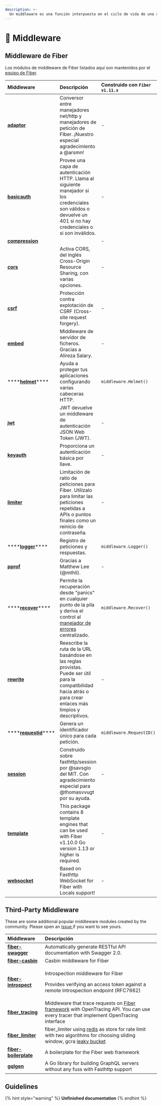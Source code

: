 ```yaml
---
description: >-
  Un middleware es una función interpuesta en el ciclo de vida de una solicitud HTTP con acceso al contexto o "Context" que se utiliza para realizar una acción específica, por ejemplo registrar cada solicitud o habilitar CORS.
---
```


# 🧬 Middleware

## Middleware de Fiber

 Los módulos de middleware de Fiber listados aquí son mantenidos por el [equipo de Fiber](https://github.com/orgs/gofiber/people).

| Middleware                                                                                                           | Descripción                                                                                                                                                       | Construido con `Fiber v1.11.x` |
|:-------------------------------------------------------------------------------------------------------------------- |:----------------------------------------------------------------------------------------------------------------------------------------------------------------- |:------------------------------ |
| [**adaptor**](https://github.com/gofiber/adaptor)                                                                    | Conversor entre manejadores net/http y manejadores de petición de FIber. ¡Nuestro especial agradecimiento a @arsmn!                                               | -                              |
| [**basicauth**](https://github.com/gofiber/basicauth)                                                                | Provee una capa de autenticación HTTP. Llama al siguiente manejador si los credenciales son válidos o devuelve un 401 si no hay credenciales o si son inválidos.  | -                              |
| [**compression**](https://github.com/gofiber/compression)                                                            |                                                                                                                                                                   | -                              |
| [**cors**](https://github.com/gofiber/cors)                                                                          | Activa CORS, del inglés Cross-Origin Resource Sharing, con varias opciones.                                                                                       | -                              |
| [**csrf**](https://github.com/gofiber/csrf)                                                                          | Protección contra explotación de CSRF (Cross-site request forgery).                                                                                               | -                              |
| [**embed**](https://github.com/gofiber/embed)                                                                        | Middleware de servidor de ficheros. Gracias a Alireza Salary.                                                                                                     | -                              |
| \*\*\*\*[**helmet**](https://github.com/gofiber/fiber/blob/master/middleware/helmet.md)\*\*\*\*      | Ayuda a proteger tus aplicaciones configurando varias cabeceras HTTP.                                                                                             | `middleware.Helmet()`          |
| [**jwt**](https://github.com/gofiber/jwt)                                                                            | JWT devuelve un middleware de autenticación JSON Web Token \(JWT\).                                                                                             | -                              |
| [**keyauth**](https://github.com/gofiber/keyauth)                                                                    | Proporciona un autenticación básica por llave.                                                                                                                    | -                              |
| [**limiter**](https://github.com/gofiber/limiter)                                                                    | Limitación de ratio de peticiones para Fiber. Utilízalo para limitar las peticiones repetidas a APIs o puntos finales como un reinicio de contraseña.             | -                              |
| \*\*\*\*[**logger**](https://github.com/gofiber/fiber/blob/master/middleware/logger.md)\*\*\*\*      | Registro de peticiones y respuestas.                                                                                                                              | `middleware.Logger()`          |
| [**pprof**](https://github.com/gofiber/pprof)                                                                        | Gracias a Matthew Lee \(@mthli\).                                                                                                                               | -                              |
| \*\*\*\*[**recover**](https://github.com/gofiber/fiber/blob/master/middleware/recover_id.md)\*\*\*\* | Permite la recuperación desde "panics" en cualquier punto de la pila y deriva el control al [manejador de errores](error-handling.md) centralizado.               | `middleware.Recover()`         |
| [**rewrite**](https://github.com/gofiber/rewrite)                                                                    | Reescribe la ruta de la URL basándose en las reglas provistas. Puede ser útil para la compatibilidad hacia atrás o para crear enlaces más limpios y descriptivos. | -                              |
| \*\*\*\*[**requestid**](https://github.com/Fenny/fiber/blob/master/middleware/request_id.md)\*\*\*\* | Genera un identificador único para cada petición.                                                                                                                 | `middleware.RequestID()`       |
| [**session**](https://github.com/gofiber/session)                                                                    | Construido sobre fasthttp/session por @savsgio del MIT. Con agradecimiento especial para @thomasvvugt por su ayuda.                                               | -                              |
| [**template**](https://github.com/gofiber/template)                                                                  | This package contains 8 template engines that can be used with Fiber v1.10.0 Go version 1.13 or higher is required.                                               | -                              |
| [**websocket**](https://github.com/gofiber/websocket)                                                                | Based on Fasthttp WebSocket for Fiber with Locals support!                                                                                                        | -                              |

## Third-Party Middleware

These are some additional popular middleware modules created by the community. Please open an [issue ](https://github.com/gofiber/fiber/issues)if you want to see yours.

<table>
  <thead>
    <tr>
      <th style="text-align:left">Middleware</th>
      <th style="text-align:left">Descripción</th>
    </tr>
  </thead>
  <tbody>
    <tr>
      <td style="text-align:left"><a href="https://github.com/arsmn/fiber-swagger"><b>fiber-swagger</b></a>
      </td>
      <td style="text-align:left">Automatically generate RESTful API documentation with Swagger 2.0.</td>
    </tr>
    <tr>
      <td style="text-align:left"><a href="https://github.com/arsmn/fiber-casbin"><b>fiber-casbin</b></a>
      </td>
      <td style="text-align:left">Casbin middleware for Fiber</td>
    </tr>
    <tr>
      <td style="text-align:left"><a href="https://github.com/arsmn/fiber-introspect"><b>fiber-introspect</b></a>
      </td>
      <td style="text-align:left">
        <p>Introspection middleware for Fiber</p>
        <p>Provides verifying an access token against a remote Introspection endpoint
          (RFC7662)</p>
      </td>
    </tr>
    <tr>
      <td style="text-align:left"><a href="https://github.com/shareed2k/fiber_tracing"><b>fiber_tracing</b></a>
      </td>
      <td style="text-align:left">Middleware that trace requests on <a href="https://gofiber.io/">Fiber framework</a> with
        OpenTracing API. You can use every tracer that implement OpenTracing interface</td>
    </tr>
    <tr>
      <td style="text-align:left"><a href="https://github.com/shareed2k/fiber_limiter"><b>fiber_limiter</b></a>
      </td>
      <td style="text-align:left">fiber_limiter using <a href="https://github.com/go-redis/redis">redis</a> as
        store for rate limit with two algorithms for choosing sliding window, gcra
        <a
        href="https://en.wikipedia.org/wiki/Leaky_bucket">leaky bucket</a>
      </td>
    </tr>
    <tr>
      <td style="text-align:left"><a href="https://github.com/thomasvvugt/fiber-boilerplate"><b>fiber-boilerplate</b></a>
      </td>
      <td style="text-align:left">A boilerplate for the Fiber web framework</td>
    </tr>
    <tr>
      <td style="text-align:left"><a href="https://github.com/arsmn/gqlgen"><b>gqlgen</b></a>
      </td>
      <td style="text-align:left">A Go library for building GraphQL servers without any fuss with Fasthttp
        support</td>
    </tr>
  </tbody>
</table>

## Guidelines

{% hint style="warning" %}
**Unfinished documentation**
{% endhint %}


